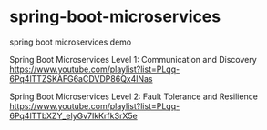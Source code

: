 # spring-boot-microservices
spring boot microservices demo

Spring Boot Microservices Level 1: Communication and Discovery
https://www.youtube.com/playlist?list=PLqq-6Pq4lTTZSKAFG6aCDVDP86Qx4lNas

Spring Boot Microservices Level 2: Fault Tolerance and Resilience
https://www.youtube.com/playlist?list=PLqq-6Pq4lTTbXZY_elyGv7IkKrfkSrX5e
